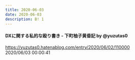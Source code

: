 ```yaml
---
title: 2020-06-03
date: 2020-06-03
description: B! 1
---
```


#### DXに関する私的な殴り書き - 下町柚子黄昏記 by @yuzutas0
https://yuzutas0.hatenablog.com/entry/2020/06/02/110000<br>
2020/06/03 00:00:41<br>


